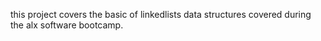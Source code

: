 this project covers the basic of linkedlists data structures covered during the alx software bootcamp.
